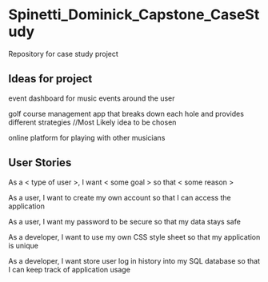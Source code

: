 # Spinetti_Dominick_Capstone_CaseStudy

Repository for case study project

## Ideas for project

event dashboard for music events around the user

golf course management app that breaks down each hole and provides different strategies   //Most Likely idea to be chosen

online platform for playing with other musicians

## User Stories

As a < type of user >, I want < some goal > so that < some reason >

As a user, I want to create my own account so that I can access the application

As a user, I want my password to be secure so that my data stays safe

As a developer, I want to use my own CSS style sheet so that my application is unique

As a developer, I want store user log in history into my SQL database so that I can keep track of application usage

